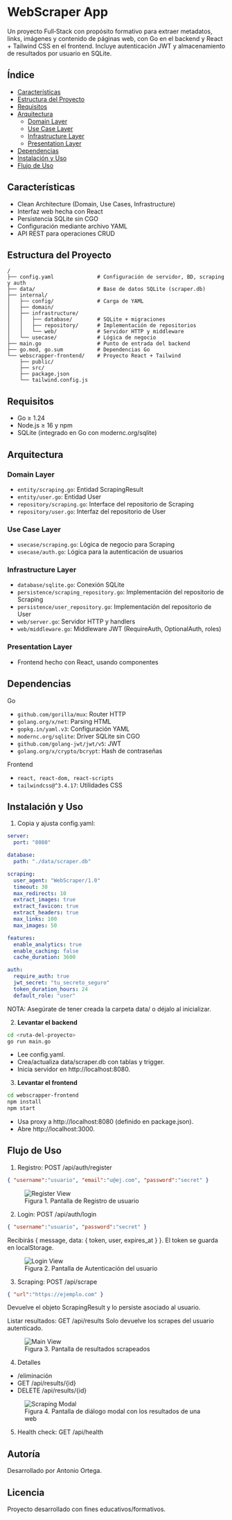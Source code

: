 # WebScraper App

Un proyecto Full‑Stack con propósito formativo para extraer metadatos, links, imágenes y contenido de páginas web, con Go en el backend y React + Tailwind CSS en el frontend. Incluye autenticación JWT y almacenamiento de resultados por usuario en SQLite.


## Índice
- [Características](#características)
- [Estructura del Proyecto](#estructura-del-proyecto)
- [Requisitos](#requisitos)
- [Arquitectura](#arquitectura)
  - [Domain Layer](#domain-layer)
  - [Use Case Layer](#use-case-layer)
  - [Infrastructure Layer](#infrastructure-layer)
  - [Presentation Layer](#presentation-layer)
- [Dependencias](#dependencias)
- [Instalación y Uso](#instalación-y-uso)
- [Flujo de Uso](#flujo-de-uso)




## Características
- Clean Architecture (Domain, Use Cases, Infrastructure)
- Interfaz web hecha con React
- Persistencia SQLite sin CGO
- Configuración mediante archivo YAML
- API REST para operaciones CRUD


## Estructura del Proyecto

```
/
├── config.yaml              # Configuración de servidor, BD, scraping y auth
├── data/                    # Base de datos SQLite (scraper.db)
├── internal/
│   ├── config/              # Carga de YAML
│   ├── domain/
│   ├── infrastructure/
│   │   ├── database/        # SQLite + migraciones
│   │   ├── repository/      # Implementación de repositorios
│   │   └── web/             # Servidor HTTP y middleware
│   └── usecase/             # Lógica de negocio
├── main.go                  # Punto de entrada del backend
├── go.mod, go.sum           # Dependencias Go
└── webscrapper-frontend/    # Proyecto React + Tailwind
    ├── public/
    ├── src/
    ├── package.json
    └── tailwind.config.js
```


## Requisitos
- Go ≥ 1.24
- Node.js ≥ 16 y npm
- SQLite (integrado en Go con modernc.org/sqlite)


## Arquitectura
### Domain Layer
- `entity/scraping.go`: Entidad ScrapingResult
- `entity/user.go`: Entidad User
- `repository/scraping.go`: Interface del repositorio de Scraping
- `repository/user.go`: Interfaz del repositorio de User

### Use Case Layer
- `usecase/scraping.go`: Lógica de negocio para Scraping
- `usecase/auth.go`: Lógica para la autenticación de usuarios

### Infrastructure Layer
- `database/sqlite.go`: Conexión SQLite
- `persistence/scraping_repository.go`: Implementación del repositorio de Scraping
- `persistence/user_repository.go`: Implementación del repositorio de User
- `web/server.go`: Servidor HTTP y handlers
- `web/middleware.go`: Middleware JWT (RequireAuth, OptionalAuth, roles)

### Presentation Layer
- Frontend hecho con React, usando componentes

## Dependencias
Go
- `github.com/gorilla/mux`: Router HTTP
- `golang.org/x/net`: Parsing HTML
- `gopkg.in/yaml.v3`: Configuración YAML
- `modernc.org/sqlite`: Driver SQLite sin CGO
- `github.com/golang-jwt/jwt/v5`: JWT
- `golang.org/x/crypto/bcrypt`: Hash de contraseñas

Frontend
- `react, react-dom, react-scripts`
- `tailwindcss@^3.4.17`: Utilidades CSS


## Instalación y Uso
1. Copia y ajusta config.yaml:
   
```yaml
server:
  port: "8080"

database:
  path: "./data/scraper.db"

scraping:
  user_agent: "WebScraper/1.0"
  timeout: 30
  max_redirects: 10
  extract_images: true
  extract_favicon: true
  extract_headers: true
  max_links: 100
  max_images: 50

features:
  enable_analytics: true
  enable_caching: false
  cache_duration: 3600

auth:
  require_auth: true
  jwt_secret: "tu_secreto_seguro"
  token_duration_hours: 24
  default_role: "user"
```
NOTA: Asegúrate de tener creada la carpeta data/ o déjalo al inicializar.

2. **Levantar el backend**
   
```bash
cd <ruta-del-proyecto>
go run main.go
```
- Lee config.yaml.
- Crea/actualiza data/scraper.db con tablas y trigger.
- Inicia servidor en http://localhost:8080.

3. **Levantar el frontend**
   
```bash
cd webscrapper-frontend
npm install
npm start
```
- Usa proxy a http://localhost:8080 (definido en package.json).
- Abre http://localhost:3000.


## Flujo de Uso
1. Registro: POST /api/auth/register

```json
{ "username":"usuario", "email":"u@ej.com", "password":"secret" }
```

<figure>
  <img src="assets/RegisterForm.png" alt="Register View" />
  <figcaption>Figura 1. Pantalla de Registro de usuario</figcaption>
</figure>

  
2. Login: POST /api/auth/login

```json
{ "username":"usuario", "password":"secret" }
```
Recibirás { message, data: { token, user, expires_at } }.
El token se guarda en localStorage.

<figure>
  <img src="assets/LoginForm.png" alt="Login View" />
  <figcaption>Figura 2. Pantalla de Autenticación del usuario</figcaption>
</figure>

  
3. Scraping: POST /api/scrape

```json
{ "url":"https://ejemplo.com" }
```
Devuelve el objeto ScrapingResult y lo persiste asociado al usuario.

Listar resultados: GET /api/results
Solo devuelve los scrapes del usuario autenticado.

<figure>
    <img src="assets/MainView.png" alt="Main View" />
    <figcaption>Figura 3. Pantalla de resultados scrapeados</figcaption>
</figure>

  
4. Detalles 
- /eliminación
- GET /api/results/{id}
- DELETE /api/results/{id}

<figure>
    <img src="assets/ScrapingModal.png" alt="Scraping Modal" />
    <figcaption>Figura 4. Pantalla de diálogo modal con los resultados de una web</figcaption>
</figure>

  
5. Health check: GET /api/health


## Autoría
Desarrollado por Antonio Ortega.

## Licencia
Proyecto desarrollado con fines educativos/formativos.
